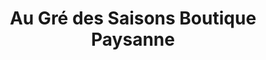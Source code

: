 ---
title: "Au Gré des Saisons Boutique Paysanne"
url: /ganges/au-gre-des-saisons-boutique-paysanne/
shop: Hofladen
---